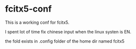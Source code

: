 # fcitx5-conf

This is a working conf for fcitx5.

I spent lot of time fix chinese input when the linux systen is EN.

the fold exists in .config folder of the home dir named fcitx5
